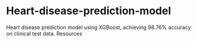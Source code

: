 # Heart-disease-prediction-model
Heart disease prediction model using XGBoost, achieving 98.76% accuracy on clinical test data.  Resources
